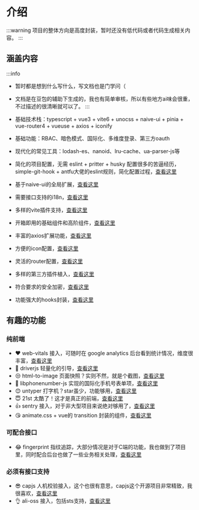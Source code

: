 # 介绍

:::warning
项目的整体方向是高度封装，暂时还没有低代码或者代码生成相关内容。
:::

## 涵盖内容

:::info
- 暂时都是想到什么写什么，写文档也是门学问（

- 文档是在豆包的辅助下生成的，我也有简单审核，所以有些地方ai味会很重，不过描述的很清晰就可以了。
:::

 - 基础技术栈：<WBaseLink preset="ts">typescript</WBaseLink> + <WBaseLink preset="vue">vue3</WBaseLink> + <WBaseLink preset="vite">vite6</WBaseLink> + <WBaseLink preset="unocss">unocss</WBaseLink> + <WBaseLink preset="naive-ui">naive-ui</WBaseLink> + <WBaseLink preset="pinia">pinia</WBaseLink> + <WBaseLink preset="vue-router">vue-router4</WBaseLink> + <WBaseLink preset="vueuse">vueuse</WBaseLink> + <WBaseLink preset="axios">axios</WBaseLink> + <WBaseLink preset="iconify">iconify</WBaseLink>

 - 基础功能：RBAC、暗色模式、国际化、多维度登录、第三方oauth
 - 现代化的常见工具：<WBaseLink preset="lodash-es">lodash-es</WBaseLink>、<WBaseLink preset="nanoid">nanoid</WBaseLink>、<WBaseLink preset="lru-cache">lru-cache</WBaseLink>、<WBaseLink preset="ua-parser-js">ua-parser-js</WBaseLink>等
 - 简化的项目配置，无需 eslint + pritter + husky 配置很多的苦逼经历，simple-git-hook + antfu大佬的eslint规则，简化配置过程，[查看这里](./base/project.md)
 - 基于naive-ui的全局扩展，[查看这里](./base/naive-ui.md)
 - 需要接口支持的i18n，[查看这里](./base/i18n.md)
 - 多样的vite插件支持，[查看这里](./base/plugin.md)
 - 开箱即用的基础组件和高阶组件，[查看这里](./component/index.md)
 - 丰富的axios扩展功能，[查看这里](./base/axios.md)
 - 方便的icon配置，[查看这里](./base/icon.md)
 - 灵活的router配置，[查看这里](./base/router.md)
 - 多样的第三方插件植入，[查看这里](./base/vendor.md)
 - 符合要求的安全加密，[查看这里](./base/crypto.md)
 - 功能强大的hooks封装，[查看这里](./base/hooks.md)

## 有趣的功能

### 纯前端
 - ❤️ web-vitals 接入，可随时在 google analytics 后台看到统计情况，维度很丰富，[查看这里](./features/web-vitals.md)
 - 🙌 driverjs 轻量化的引导，[查看这里](./features/driverjs.md)
 - 😒 html-to-image 页面快照？实则不然，就是个截图，[查看这里](./features/html-to-image.md)
 - 🤩 libphonenumber-js 实现的国际化手机号表单项，[查看这里](./component/extra/phone-number-input.md)
 - 😊 untyper 打字机？star虽少，功能够用，[查看这里](./features/untyper.md)
 - 😇 21st 太酷了！这才是真正的前端，[查看这里](./features/21st.md)
 - 👍 sentry 接入，对于非大型项目来说绝对够用了，[查看这里](./features/sentry.md)
 - 😘 animate.css + vue的 transition 封装的组件，[查看这里](./component/extra/transition.md)

### 可配合接口
 - 😂 fingerprint 指纹追踪，大部分情况是对于C端的功能，我也做到了项目里，同时配合后台也做了一些业务相关处理，[查看这里](./features/fingerprint.md)

### 必须有接口支持
 - 😎 capjs 人机校验接入，这个也很有意思，capjs这个开源项目非常精致，我很喜欢，[查看这里](./features/capjs.md)
 - 👌 ali-oss 接入，包括sts支持，[查看这里](./features/ali-oss.md)
